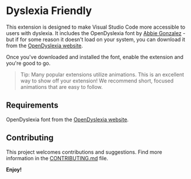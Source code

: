 # Dyslexia Friendly

This extension is designed to make Visual Studio Code more accessible to users with dyslexia. It includes the OpenDyslexia font by [Abbie Gonzalez](https://abbiecod.es|support@abbiecod.es) - but if for some reason it doesn't load on your system, you can download it from the [OpenDyslexia website](https://opendyslexic.org/).

Once you've downloaded and installed the font, enable the extension and you're good to go.



> Tip: Many popular extensions utilize animations. This is an excellent way to show off your extension! We recommend short, focused animations that are easy to follow.

## Requirements

 OpenDyslexia font from the [OpenDyslexia website](https://opendyslexic.org/).


## Contributing

This project welcomes contributions and suggestions.  Find more information in the [CONTRIBUTING.md](CONTRIBUTING.md) file.

**Enjoy!**
